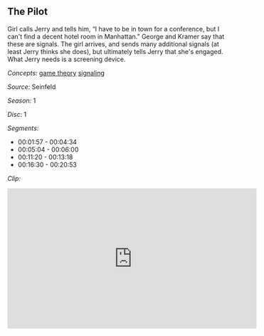 ## The Pilot

Girl calls Jerry and tells him, “I have to be in town for a conference, but I can't find a decent hotel room in Manhattan.”  George and Kramer say that these are signals.  The girl arrives, and sends many additional signals (at least Jerry thinks she does), but ultimately tells Jerry that she's engaged.  What Jerry needs is a screening device.

*Concepts:*
[game theory](/concept/game-theory/)
[signaling](/concept/signaling/)

*Source:* Seinfeld

*Season:* 1

*Disc:* 1

*Segments:*

 * 00:01:57 - 00:04:34
 * 00:05:04 - 00:06:00
 * 00:11:20 - 00:13:18
 * 00:16:30 - 00:20:53

*Clip:*

<iframe width="560" height="315" src="https://criticalcommons.org/embed?m=rsIOYLbOP" frameborder="0" allowfullscreen></iframe>
